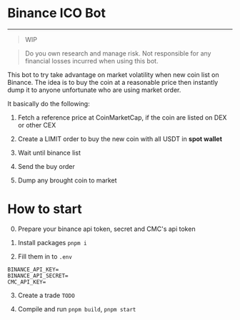 # Binance ICO Bot

---

> WIP

> Do you own research and manage risk. Not responsible for any financial losses incurred when using this bot.

This bot to try take advantage on market volatility when new coin list on Binance. The idea is to buy the coin at a
reasonable price then instantly dump it to anyone unfortunate who are using market order.

It basically do the following:

1. Fetch a reference price at CoinMarketCap, if the coin are listed on DEX or other CEX

2. Create a LIMIT order to buy the new coin with all USDT in **spot wallet**

3. Wait until binance list

4. Send the buy order

5. Dump any brought coin to market

# How to start

0. Prepare your binance api token, secret and CMC's api token

1. Install packages `pnpm i`

2. Fill them in to `.env`

```
BINANCE_API_KEY=
BINANCE_API_SECRET=
CMC_API_KEY=
```

3. Create a trade `TODO`

4. Compile and run `pnpm build`, `pnpm start`

